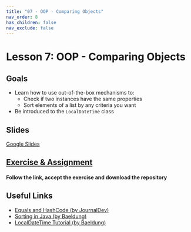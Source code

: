 ```yaml
---
title: "07 - OOP - Comparing Objects"
nav_order: 8
has_children: false
nav_exclude: false
---
```


# Lesson 7: OOP - Comparing Objects

## Goals

- Learn how to use out-of-the-box mechanisms to:
    - Check if two instances have the same properties
    - Sort elements of a list by any criteria you want
- Be introduced to the `LocalDateTime` class

## Slides

[Google Slides](https://docs.google.com/presentation/d/19YeuUsnd3RYcJoDB2SUa3oIV5nosfgk4KUMwRgWKiIM/embed)

## [Exercise & Assignment](https://classroom.github.com/a/wBJvmYFC)

#### Follow the link, accept the exercise and download the repository

## Useful Links

- [Equals and HashCode (by JournalDev)](https://www.journaldev.com/21095/java-equals-hashcode)
- [Sorting in Java (by Baeldung)](https://www.baeldung.com/java-sorting)
- [LocalDateTime Tutorial (by Baeldung)](https://www.baeldung.com/java-8-date-time-intro )

